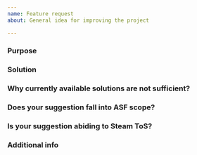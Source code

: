 ```yaml
---
name: Feature request
about: General idea for improving the project

---
```


### Purpose

<!-- Purpose of the feature request - if it solves some problem, precise what in particular. If it benefits the program in some other way, precise in particular why. Present the underlying reason why this feature request makes sense. -->

### Solution

<!-- What would you like to see as a solution to the purpose specified by you above? -->

### Why currently available solutions are not sufficient?

<!-- If something you're suggesting is already possible, then explain to us why currently available solutions are not sufficient. If it's not possible yet, then explain to us why it should be. -->

### Does your suggestion fall into ASF scope?

<!-- Is ASF really the proper tool to include your enhancement in the first place? Is it connected with idling Steam cards? -->

### Is your suggestion abiding to Steam ToS?

<!-- If not, it will not be considered. Botting Steam Market is just a single example of a thing that won't happen - https://store.steampowered.com/subscriber_agreement. -->

### Additional info

<!-- Everything else you consider worthy that we didn't ask for. -->
